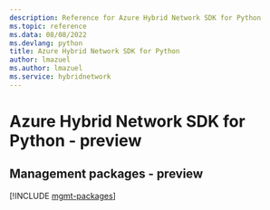 ```yaml
---
description: Reference for Azure Hybrid Network SDK for Python
ms.topic: reference
ms.data: 08/08/2022
ms.devlang: python
title: Azure Hybrid Network SDK for Python
author: lmazuel
ms.author: lmazuel
ms.service: hybridnetwork
---
```

# Azure Hybrid Network SDK for Python - preview

## Management packages - preview
[!INCLUDE [mgmt-packages](hybrid-network-mgmt-index.md)]
